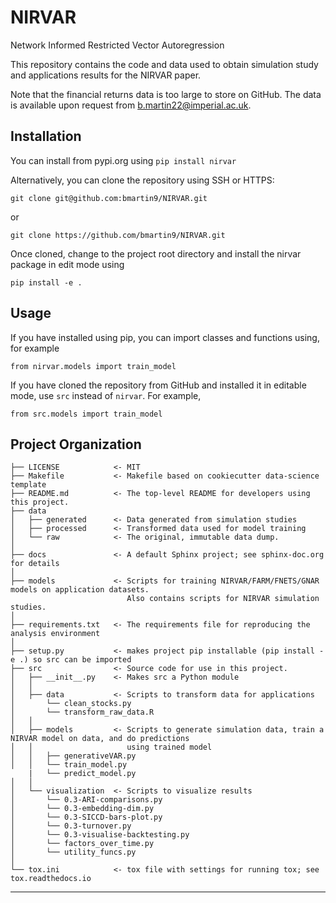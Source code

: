 NIRVAR
==============================

Network Informed Restricted Vector Autoregression

This repository contains the code and data used to obtain simulation study and applications results for 
the NIRVAR paper.

Note that the financial returns data is too large to store on GitHub. The data is available upon request from b.martin22@imperial.ac.uk.

Installation
------------
You can install from pypi.org using 
`pip install nirvar` 

Alternatively, you can clone the repository using SSH or HTTPS:

`git clone git@github.com:bmartin9/NIRVAR.git` 

or 

`git clone https://github.com/bmartin9/NIRVAR.git`

Once cloned, change to the project root directory and install the nirvar package in edit mode using 

`pip install -e .` 

Usage
------------
If you have installed using pip, you can import classes and functions using, for example 

`from nirvar.models import train_model` 

If you have cloned the repository from GitHub and installed it in editable mode, use `src` instead of `nirvar`. For example,

`from src.models import train_model`



Project Organization
------------

    ├── LICENSE            <- MIT
    ├── Makefile           <- Makefile based on cookiecutter data-science template
    ├── README.md          <- The top-level README for developers using this project.
    ├── data
    │   ├── generated      <- Data generated from simulation studies
    │   ├── processed      <- Transformed data used for model training
    │   └── raw            <- The original, immutable data dump.
    │
    ├── docs               <- A default Sphinx project; see sphinx-doc.org for details
    │
    ├── models             <- Scripts for training NIRVAR/FARM/FNETS/GNAR models on application datasets.
                              Also contains scripts for NIRVAR simulation studies.
    │
    ├── requirements.txt   <- The requirements file for reproducing the analysis environment
    │
    ├── setup.py           <- makes project pip installable (pip install -e .) so src can be imported
    ├── src                <- Source code for use in this project.
    │   ├── __init__.py    <- Makes src a Python module
    │   │
    │   ├── data           <- Scripts to transform data for applications 
    │       └── clean_stocks.py
    │       └── transform_raw_data.R
    │   │
    │   ├── models         <- Scripts to generate simulation data, train a NIRVAR model on data, and do predictions 
    │   │                     using trained model
    │   │   ├── generativeVAR.py
    │   │   └── train_model.py
        |   └── predict_model.py
    │   │
    │   └── visualization  <- Scripts to visualize results 
    │       └── 0.3-ARI-comparisons.py
    │       └── 0.3-embedding-dim.py
    │       └── 0.3-SICCD-bars-plot.py
    │       └── 0.3-turnover.py
    │       └── 0.3-visualise-backtesting.py
    │       └── factors_over_time.py
    │       └── utility_funcs.py
    │
    └── tox.ini            <- tox file with settings for running tox; see tox.readthedocs.io


--------

